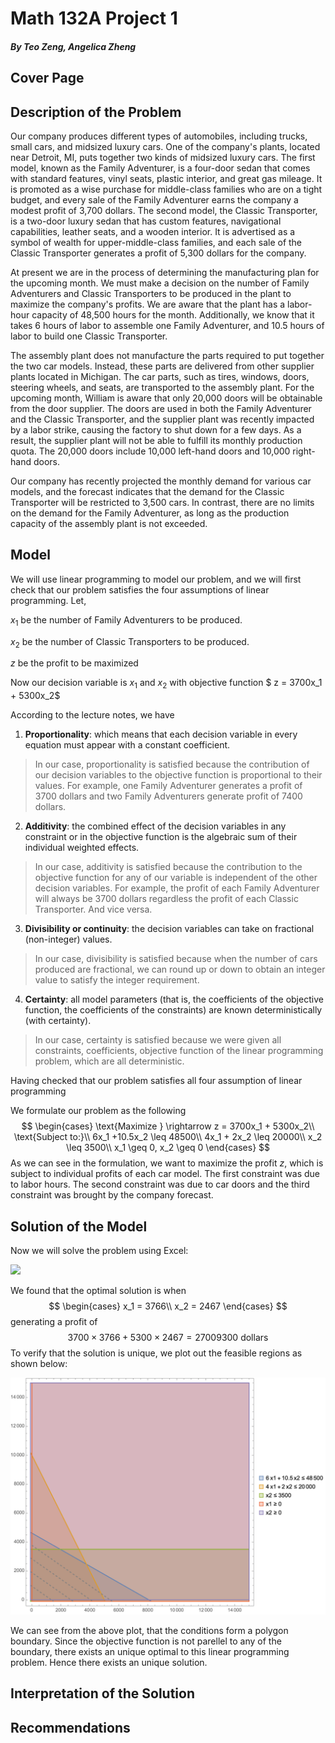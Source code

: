 # Math 132A Project 1

##### By Teo Zeng, Angelica Zheng

## Cover Page



## Description of the Problem

Our company produces different types of automobiles, including trucks, small cars, and midsized luxury cars. One of the company's plants, located near Detroit, MI, puts together two kinds of midsized luxury cars. The first model, known as the Family Adventurer, is a four-door sedan that comes with standard features, vinyl seats, plastic interior, and great gas mileage. It is promoted as a wise purchase for middle-class families who are on a tight budget, and every sale of the Family Adventurer earns the company a modest profit of 3,700 dollars. The second model, the Classic Transporter, is a two-door luxury sedan that has custom features, navigational capabilities, leather seats, and a wooden interior. It is advertised as a symbol of wealth for upper-middle-class families, and each sale of the Classic Transporter generates a profit of 5,300 dollars for the company.

At present we are in the process of determining the manufacturing plan for the upcoming month. We must make a decision on the number of Family Adventurers and Classic Transporters to be produced in the plant to maximize the company's profits. We are aware that the plant has a labor-hour capacity of 48,500 hours for the month. Additionally, we know that it takes 6 hours of labor to assemble one Family Adventurer, and 10.5 hours of labor to build one Classic Transporter.

The assembly plant does not manufacture the parts required to put together the two car models. Instead, these parts are delivered from other supplier plants located in Michigan. The car parts, such as tires, windows, doors, steering wheels, and seats, are transported to the assembly plant. For the upcoming month, William is aware that only 20,000 doors will be obtainable from the door supplier. The doors are used in both the Family Adventurer and the Classic Transporter, and the supplier plant was recently impacted by a labor strike, causing the factory to shut down for a few days. As a result, the supplier plant will not be able to fulfill its monthly production quota. The 20,000 doors include 10,000 left-hand doors and 10,000 right-hand doors.

Our company has recently projected the monthly demand for various car models, and the forecast indicates that the demand for the Classic Transporter will be restricted to 3,500 cars. In contrast, there are no limits on the demand for the Family Adventurer, as long as the production capacity of the assembly plant is not exceeded.

## Model

We will use linear programming to model our problem, and we will first check that our problem satisfies the four assumptions of linear programming. Let,

$x_1$ be the number of Family Adventurers to be produced.

$x_2$ be the number of Classic Transporters to be produced. 

$z$ be the profit to be maximized

Now our decision variable is $x_1$ and $x_2$ with objective function $ z = 3700x_1 + 5300x_2$

According to the lecture notes, we have

1. **Proportionality**: which means that each decision variable in every equation must appear with a constant coefficient.

> In our case, proportionality is satisfied because the contribution of our decision variables to the objective function is proportional to their values. For example, one Family Adventurer generates a profit of $3700$ dollars and two Family Adventurers generate profit of $7400$ dollars.

2. **Additivity**: the combined effect of the decision variables in any constraint or in the objective function is the algebraic sum of their individual weighted effects.

> In our case, additivity is satisfied because the contribution to the objective function for any of our variable is independent of the other decision variables. For example, the profit of each Family Adventurer will always be $3700$ dollars regardless the profit of each Classic Transporter. And vice versa.

3. **Divisibility or continuity**: the decision variables can take on fractional (non-integer) values.

> In our case, divisibility is satisfied because when the number of cars produced are fractional, we can round up or down to obtain an integer value to satisfy the integer requirement.

4. **Certainty**: all model parameters (that is, the coefficients of the objective function, the coefficients of the constraints) are known deterministically (with certainty).

> In our case, certainty is satisfied because we were given all constraints, coefficients, objective function of the linear programming problem, which are all deterministic.

Having checked that our problem satisfies all four assumption of linear programming

We formulate our problem as the following
$$
\begin{cases}
 		\text{Maximize  } \rightarrow z = 3700x_1 + 5300x_2\\
 		\text{Subject to:}\\
 		6x_1 +10.5x_2 \leq 48500\\
 		4x_1 + 2x_2 \leq 20000\\
 		x_2 \leq 3500\\
 		x_1 \geq 0, x_2 \geq 0
 \end{cases}
$$
As we can see in the formulation, we want to maximize the profit $z$, which is subject to individual profits of each car model. The first constraint was due to labor hours. The second constraint was due to car doors and the third constraint was brought by the company forecast.

## Solution of the Model

Now we will solve the problem using Excel:

![](/Users/teo/Desktop/math132a-project/imgs/excel.png)

We found that the optimal solution is when 
$$
\begin{cases}
 		x_1 = 3766\\ 
 		x_2 = 2467
 \end{cases}
$$
generating a profit of 
$$
3700 \times 3766 + 5300 \times 2467 = 27009300 \text{   dollars}
$$
To verify that the solution is unique, we plot out the feasible regions as shown below:

![](imgs/plot1.png)

We can see from the above plot, that the conditions form a polygon boundary. Since the objective function is not parellel to any of the boundary, there exists an unique optimal to this linear programming problem. Hence there exists an unique solution.

## Interpretation of the Solution



## Recommendations
